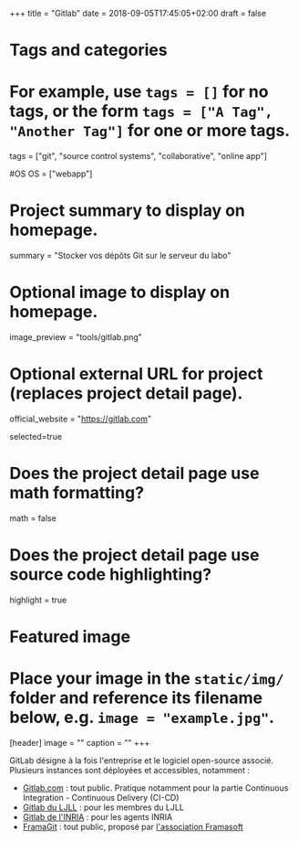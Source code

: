 +++
title = "Gitlab"
date = 2018-09-05T17:45:05+02:00
draft = false

# Tags and categories
# For example, use `tags = []` for no tags, or the form `tags = ["A Tag", "Another Tag"]` for one or more tags.
tags = ["git", "source control systems", "collaborative", "online app"]

#OS
OS = ["webapp"]

# Project summary to display on homepage.
summary = "Stocker vos dépôts Git sur le serveur du labo"

# Optional image to display on homepage.
image_preview = "tools/gitlab.png"

# Optional external URL for project (replaces project detail page).
official_website = "https://gitlab.com"

selected=true

# Does the project detail page use math formatting?
math = false

# Does the project detail page use source code highlighting?
highlight = true


# Featured image
# Place your image in the `static/img/` folder and reference its filename below, e.g. `image = "example.jpg"`.
[header]
image = ""
caption = ""
+++

GitLab désigne à la fois l'entreprise et le logiciel open-source associé. Plusieurs instances sont déployées et accessibles, notamment :

- [Gitlab.com](https://gitlab.com) : tout public. Pratique notamment pour la partie Continuous Integration - Continuous Delivery (CI-CD)
- [Gitlab du LJLL](https://gitlab.lpma.math.upmc.fr/) : pour les membres du LJLL
- [Gitlab de l'INRIA](https://gitlab.inria.fr/) : pour les agents INRIA
- [FramaGit](https://framagit.org/) : tout public, proposé par [l'association Framasoft](https://framasoft.org)
